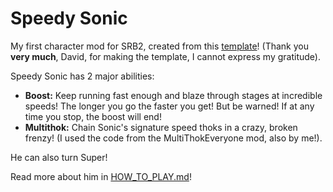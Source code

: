 # Speedy Sonic
My first character mod for SRB2, created from this [template](https://mb.srb2.org/threads/pk3-file-template.40272/)! (Thank you **very much**, David, for making the template, I cannot express my gratitude).

Speedy Sonic has 2 major abilities:

- **Boost:** Keep running fast enough and blaze through stages at incredible speeds! The longer you go the faster you get! But be warned! If at any time you stop, the boost will end!
- **Multithok:** Chain Sonic's signature speed thoks in a crazy, broken frenzy! (I used the code from the MultiThokEveryone mod, also by me!).

He can also turn Super! 

Read more about him in [HOW_TO_PLAY.md](https://github.com/A-Star100/srb2-mods/blob/main/CL_SpeedySonic/HOW_TO_PLAY.md)!
